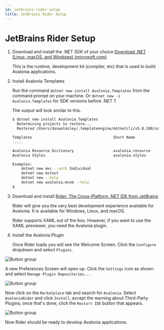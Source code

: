 ```yaml
---
id: jetbrains-rider-setup
title: JetBrains Rider Setup
---
```


# JetBrains Rider Setup

1. Download and install the .NET SDK of your choice [Download .NET \(Linux, macOS, and Windows\) \(microsoft.com\)](https://dotnet.microsoft.com/download)

   This is the runtime, development kit \(compiler, etc\) that is used to build Avalonia applications.

2. Install Avalonia Templates

   Run the command `dotnet new install Avalonia.Templates` from the command prompt on your machine.
   Or `dotnet new -i Avalonia.Templates` for SDK versions before .NET 7.

   The output will look similar to this.

   ```bash
   $ dotnet new install Avalonia.Templates
     Determining projects to restore...
     Restored /Users/danwalmsley/.templateengine/dotnetcli/v5.0.200/scratch/restore.csproj (in 706 ms).

   Templates                                     Short Name            Language    Tags
   .....

   Avalonia Resource Dictionary                  avalonia.resource                 ui/xaml/avalonia/avaloniaui
   Avalonia Styles                               avalonia.styles                   ui/xaml/avalonia/avaloniaui

   Examples:
       dotnet new mvc --auth Individual
       dotnet new mstest
       dotnet new --help
       dotnet new avalonia.mvvm --help
   $
   ```

3. Download and install [Rider: The Cross-Platform .NET IDE from JetBrains](https://www.jetbrains.com/rider/)

   Rider will give you the very best development experience available for Avalonia. It is available for Windows, Linux, and macOS.

   Rider supports XAML out of the box. However, if you want to use the XAML previewer, you need the Avalonia plugin.

4. Install the Avalonia Plugin

   Once Rider loads you will see the Welcome Screen. Click the `Configure` dropdown and select `Plugins`.

  <div style={{textAlign: 'center'}}>
    <img src="/img/getting-started/jetbrains-rider-setup/jetbrains-rider-setup-1-rider-welcome.webp" alt="Button group" />
  </div>

A new Preferences Screen will open up. Click the `Settings` icon as shown and select `Manage Plugin Repositories...`


  <div style={{textAlign: 'center'}}>
    <img src="/img/getting-started/jetbrains-rider-setup/jetbrains-rider-setup-2-configure-plugin-repos.webp" alt="Button group" />
  </div>

Now click on the `Marketplace` tab and search for `Avalonia`. Select `AvaloniaRider` and click `Install`; accept the warning about Third-Party Plugins; once that's done, click the `Restart IDE` button that appears.

  <div style={{textAlign: 'center'}}>
    <img src="/img/getting-started/jetbrains-rider-setup/jetbrains-rider-setup-4-plugin-install.webp" alt="Button group" />
  </div>

Now Rider should be ready to develop Avalonia applications.
